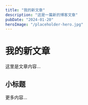 ```yaml
---
title: "我的新文章"
description: "这是一篇新的博客文章"
pubDate: "2024-01-20"
heroImage: "/placeholder-hero.jpg"
---
```


# 我的新文章

这里是文章内容...

## 小标题

更多内容...